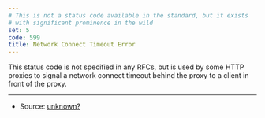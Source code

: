 ```yaml
---
# This is not a status code available in the standard, but it exists
# with significant prominence in the wild
set: 5
code: 599
title: Network Connect Timeout Error
---
```


This status code is not specified in any RFCs, but is used by some HTTP proxies
to signal a network connect timeout behind the proxy to a client in front of the
proxy.

---

* Source: [unknown?][1]

[1]: <https://github.com/citricsquid/httpstatuses/issues/22>
